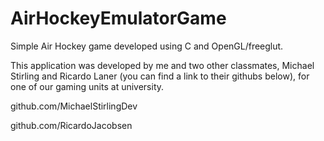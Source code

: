 # AirHockeyEmulatorGame
Simple Air Hockey game developed using C and OpenGL/freeglut.

This application was developed by me and two other classmates, Michael Stirling and Ricardo Laner (you can find a link to their 
githubs below), for one of our gaming units at university. 

github.com/MichaelStirlingDev

github.com/RicardoJacobsen

